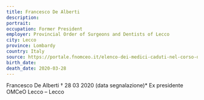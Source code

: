 ```yaml
---
title: Francesco De Alberti
description: 
portrait: 
occupation: Former President	
employer: Provincial Order of Surgeons and Dentists of Lecco
city: Lecco
province: Lombardy
country: Italy
source: https://portale.fnomceo.it/elenco-dei-medici-caduti-nel-corso-dellepidemia-di-covid-19/
birth_date: 
death_date: 2020-03-28
---
```


Francesco De Alberti † 28 03 2020 (data segnalazione)*
Ex presidente OMCeO Lecco – Lecco